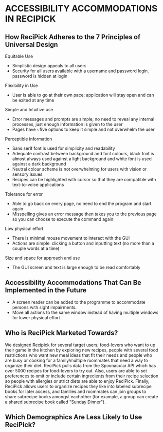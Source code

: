 # ACCESSIBILITY ACCOMMODATIONS IN RECIPICK 

## How ReciPick Adheres to the 7 Principles of Universal Design
Equitable Use
- Simplistic design appeals to all users
- Security for all users available with a username and password login, password is hidden at login

Flexibility in Use
- User is able to go at their own pace; application will stay open and can be exited at any time

Simple and Intuitive use
- Error messages and prompts are simple; no need to reveal any internal processes, just enough information is given to the user
- Pages have ~five options to keep it simple and not overwhelm the user

Perceptible information
- Sans serif font is used for simplicity and readability 
- Adequate contrast between background and font colours, black font is almost always used against a light background and white font is used against a dark background
- Neutral colour scheme is not overwhelming for users with vision or sensory issues
- Recipes can be highlighted with cursor so that they are compatible with text-to-voice applications


Tolerance for error
- Able to go back on every page, no need to end the program and start again
- Misspelling gives an error message then takes you to the previous page so you can choose to execute the command again

Low physical effort
- There is minimal mouse movement to interact with the GUI
- Actions are simple: clicking a button and inputting text (no more than a couple words at a time)

Size and space for approach and use
- The GUI screen and text is large enough to be read comfortably


## Accessibility Accommodations That Can Be Implemented in the Future
- A screen reader can be added to the programme to accommodate persons with sight impairments.
- Move all actions to the same window instead of having multiple windows for lower physical effort

## Who is ReciPick Marketed Towards?
We designed Recipick for several target users; food-lovers who want to up their game in the kitchen by exploring new recipes, people with several food restrictions who want new meal ideas that fit their needs and people who are busy or cooking for a family/multiple roommates that need a way to organize their diet. ReciPick pulls data from the Spoonacular API which has over 5000 recipes for food-lovers to try out. Also, users are able to set preferences to omit or include certain ingredients from their recipe selection so people with allergies or strict diets are able to enjoy ReciPick. Finally, ReciPick allows users to organize recipes they like into labeled subrecipe books for later access, and families and roommates can join groups to share subrecipe books amongst eachother (for example, a group can create a shared subrecipe book called "Sunday Dinner").

## Which Demographics Are Less Likely to Use ReciPick?

